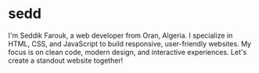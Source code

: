 # sedd
I'm Seddik Farouk, a web developer from Oran, Algeria. I specialize in HTML, CSS, and JavaScript to build responsive, user-friendly websites. My focus is on clean code, modern design, and interactive experiences. Let's create a standout website together!
